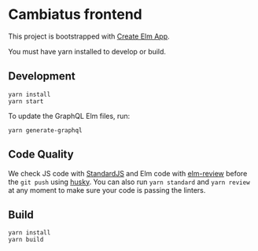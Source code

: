 # Cambiatus frontend

This project is bootstrapped with [Create Elm App](https://github.com/halfzebra/create-elm-app).


You must have yarn installed to develop or build.


## Development

```
yarn install
yarn start
```

To update the GraphQL Elm files, run:

```
yarn generate-graphql
```

## Code Quality

We check JS code with [StandardJS](https://github.com/standard/standard) and Elm code with
[elm-review](https://github.com/jfmengels/elm-review) before the `git push` using [husky](https://github.com/typicode/husky).
You can also run `yarn standard` and `yarn review` at any moment to make sure your code is passing the linters.


## Build

```
yarn install
yarn build
```
